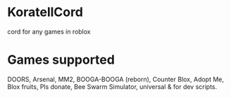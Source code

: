# KoratellCord
cord for any games in roblox
# Games supported
DOORS,
Arsenal,
MM2,
BOOGA-BOOGA (reborn),
Counter Blox,
Adopt Me,
Blox fruits,
Pls donate,
Bee Swarm Simulator,
universal & for dev scripts.

